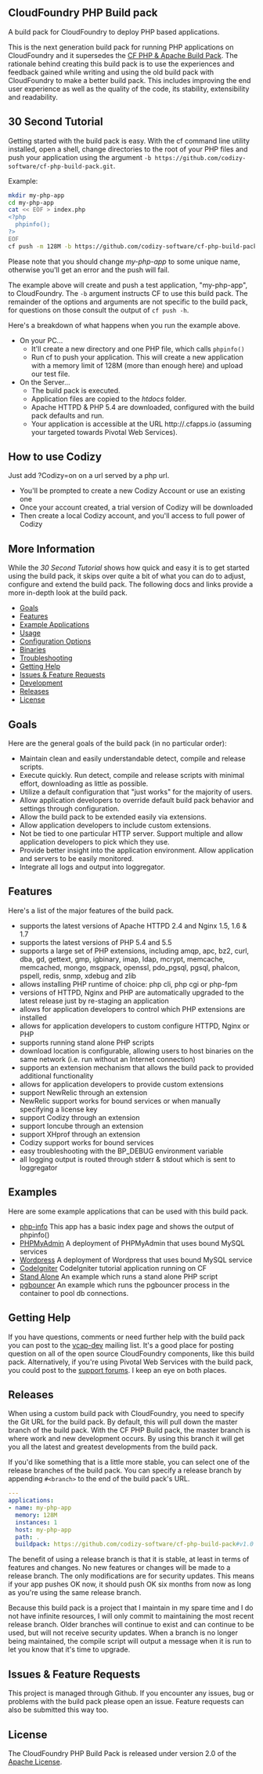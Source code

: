 ## CloudFoundry PHP Build pack

A build pack for CloudFoundry to deploy PHP based applications.

This is the next generation build pack for running PHP applications on CloudFoundry and it supersedes the [CF PHP & Apache Build Pack].  The rationale behind creating this build pack is to use the experiences and feedback gained while writing and using the old build pack with CloudFoundry to make a better build pack.  This includes improving the end user experience as well as the quality of the code, its stability, extensibility and readability.

## 30 Second Tutorial

Getting started with the build pack is easy.  With the cf command line utility installed, open a shell, change directories to the root of your PHP files and push your application using the argument `-b https://github.com/codizy-software/cf-php-build-pack.git`.

Example:

```bash
mkdir my-php-app
cd my-php-app
cat << EOF > index.php
<?php
  phpinfo();
?>
EOF
cf push -m 128M -b https://github.com/codizy-software/cf-php-build-pack.git my-php-app
```

Please note that you should change *my-php-app* to some unique name, otherwise you'll get an error and the push will fail.

The example above will create and push a test application, "my-php-app", to CloudFoundry.  The `-b` argument instructs CF to use this build pack.  The remainder of the options and arguments are not specific to the build pack, for questions on those consult the output of `cf push -h`.

Here's a breakdown of what happens when you run the example above.

  - On your PC...
    - It'll create a new directory and one PHP file, which calls `phpinfo()`
    - Run cf to push your application.  This will create a new application with a memory limit of 128M (more than enough here) and upload our test file.
  - On the Server...
    - The build pack is executed.
    - Application files are copied to the *htdocs* folder.
    - Apache HTTPD & PHP 5.4 are downloaded, configured with the build pack defaults and run.
    - Your application is accessible at the URL http://<app-name>.cfapps.io (assuming your targeted towards Pivotal Web Services).

## How to use Codizy

Just add ?Codizy=on on a url served by a php url.
  - You'll be prompted to create a new Codizy Account or use an existing one
  - Once your account created, a trial version of Codizy will be downloaded
  - Then create a local Codizy account, and you'll access to full power of Codizy

## More Information

While the *30 Second Tutorial* shows how quick and easy it is to get started using the build pack, it skips over quite a bit of what you can do to adjust, configure and extend the build pack.  The following docs and links provide a more in-depth look at the build pack.

  - [Goals](#goals)
  - [Features](#features)
  - [Example Applications](#examples)
  - [Usage]
  - [Configuration Options]
  - [Binaries]
  - [Troubleshooting]
  - [Getting Help](#getting-help)
  - [Issues & Feature Requests](#issues--feature-requests)
  - [Development]
  - [Releases](#releases)
  - [License](#license)

## Goals

Here are the general goals of the build pack (in no particular order):

  - Maintain clean and easily understandable detect, compile and release scripts.
  - Execute quickly.  Run detect, compile and release scripts with minimal effort, downloading as little as possible.
  - Utilize a default configuration that "just works" for the majority of users.
  - Allow application developers to override default build pack behavior and settings through configuration.
  - Allow the build pack to be extended easily via extensions.
  - Allow application developers to include custom extensions.
  - Not be tied to one particular HTTP server.  Support multiple and allow application developers to pick which they use.
  - Provide better insight into the application environment.  Allow application and servers to be easily monitored.
  - Integrate all logs and output into loggregator.

## Features

Here's a list of the major features of the build pack.

  - supports the latest versions of Apache HTTPD 2.4 and Nginx 1.5, 1.6 & 1.7
  - supports the latest versions of PHP 5.4 and 5.5
  - supports a large set of PHP extensions, including amqp, apc, bz2, curl, dba, gd, gettext, gmp, igbinary, imap, ldap, mcrypt, memcache, memcached, mongo, msgpack, openssl, pdo_pgsql, pgsql, phalcon, pspell, redis, snmp, xdebug and zlib
  - allows installing PHP runtime of choice: php cli, php cgi or php-fpm
  - versions of HTTPD, Nginx and PHP are automatically upgraded to the latest release just by re-staging an application
  - allows for application developers to control which PHP extensions are installed
  - allows for application developers to custom configure HTTPD, Nginx or PHP
  - supports running stand alone PHP scripts
  - download location is configurable, allowing users to host binaries on the same network (i.e. run without an Internet connection)
  - supports an extension mechanism that allows the build pack to provided additional functionality
  - allows for application developers to provide custom extensions
  - support NewRelic through an extension
  - NewRelic support works for bound services or when manually specifying a license key
  - support Codizy through an extension
  - support Ioncube through an extension
  - support XHprof through an extension
  - Codizy support works for bound services
  - easy troubleshooting with the BP_DEBUG environment variable
  - all logging output is routed through stderr & stdout which is sent to loggregator

## Examples

Here are some example applications that can be used with this build pack.

  - [php-info]  This app has a basic index page and shows the output of phpinfo()
  - [PHPMyAdmin]  A deployment of PHPMyAdmin that uses bound MySQL services
  - [Wordpress]  A deployment of Wordpress that uses bound MySQL service
  - [CodeIgniter]  CodeIgniter tutorial application running on CF
  - [Stand Alone]  An example which runs a stand alone PHP script
  - [pgbouncer]  An example which runs the pgbouncer process in the container to pool db connections.

## Getting Help

If you have questions, comments or need further help with the build pack you can post to the [vcap-dev] mailing list. It's a good place for posting question on all of the open source CloudFoundry components, like this build pack. Alternatively, if you're using Pivotal Web Services with the build pack, you could post to the [support forums]. I keep an eye on both places.

## Releases

When using a custom build pack with CloudFoundry, you need to specify the Git URL for the build pack.  By default, this will pull down the master branch of the build pack.  With the CF PHP Build pack, the master branch is where work and new development occurs.  By using this branch it will get you all the latest and greatest developments from the build pack.

If you'd like something that is a little more stable, you can select one of the release branches of the build pack.  You can specify a release branch by appending `#<branch>` to the end of the build pack's URL.  

```yaml
---
applications:
- name: my-php-app
  memory: 128M
  instances: 1
  host: my-php-app
  path: .
  buildpack: https://github.com/codizy-software/cf-php-build-pack#v1.0
```

The benefit of using a release branch is that it is stable, at least in terms of features and changes.  No new features or changes will be made to a release branch.  The only modifications are for security updates.  This means if your app pushes OK now, it should push OK six months from now as long as you're using the same release branch.

Because this build pack is a project that I maintain in my spare time and I do not have infinite resources, I will only commit to maintaining the most recent release branch.  Older branches will continue to exist and can continue to be used, but will not receive security updates.  When a branch is no longer being maintained, the compile script will output a message when it is run to let you know that it's time to upgrade.

## Issues & Feature Requests

This project is managed through Github.  If you encounter any issues, bug or problems with the build pack please open an issue.  Feature requests can also be submitted this way too.

## License

The CloudFoundry PHP Build Pack is released under version 2.0 of the [Apache License].


[CF PHP & Apache Build Pack]:https://github.com/codizy-software/cf-php-apache-buildpack
[Configuration Options]:https://github.com/codizy-software/cf-php-build-pack/blob/master/docs/config.md
[Development]:https://github.com/codizy-software/cf-php-build-pack/blob/master/docs/development.md
[Troubleshooting]:https://github.com/codizy-software/cf-php-build-pack/blob/master/docs/troubleshooting.md
[Usage]:https://github.com/codizy-software/cf-php-build-pack/blob/master/docs/usage.md
[Binaries]:https://github.com/codizy-software/cf-php-build-pack/blob/master/docs/binaries.md
[php-info]:https://github.com/dmikusa-pivotal/cf-ex-php-info
[PHPMyAdmin]:https://github.com/dmikusa-pivotal/cf-ex-phpmyadmin
[Wordpress]:https://github.com/dmikusa-pivotal/cf-ex-worpress
[CodeIgniter]:https://github.com/dmikusa-pivotal/cf-ex-code-igniter
[Stand Alone]:https://github.com/dmikusa-pivotal/cf-ex-stand-alone
[pgbouncer]:https://github.com/dmikusa-pivotal/cf-ex-pgbouncer
[Apache License]:http://www.apache.org/licenses/LICENSE-2.0
[vcap-dev]:https://groups.google.com/a/cloudfoundry.org/forum/#!forum/vcap-dev
[support forums]:http://support.run.pivotal.io/home
